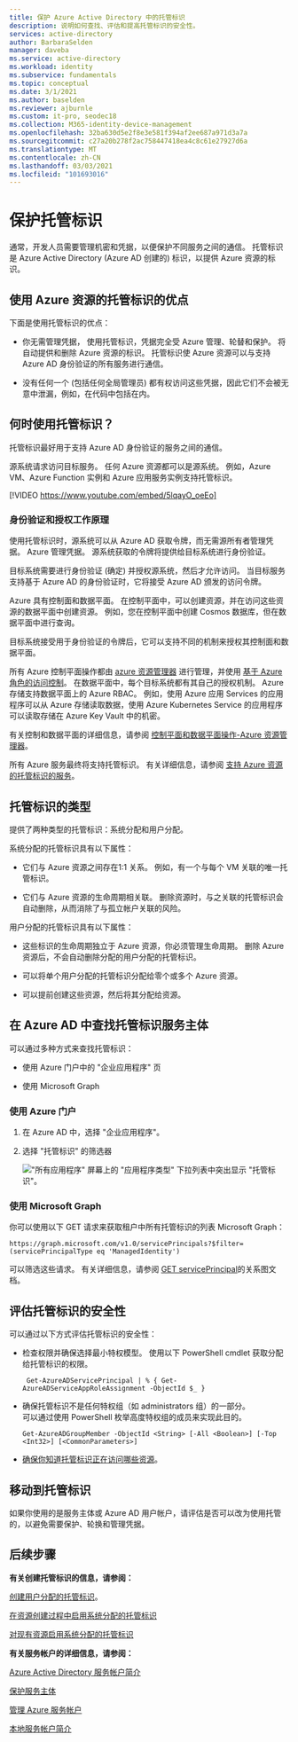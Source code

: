 ```yaml
---
title: 保护 Azure Active Directory 中的托管标识
description: 说明如何查找、评估和提高托管标识的安全性。
services: active-directory
author: BarbaraSelden
manager: daveba
ms.service: active-directory
ms.workload: identity
ms.subservice: fundamentals
ms.topic: conceptual
ms.date: 3/1/2021
ms.author: baselden
ms.reviewer: ajburnle
ms.custom: it-pro, seodec18
ms.collection: M365-identity-device-management
ms.openlocfilehash: 32ba630d5e2f8e3e581f394af2ee687a971d3a7a
ms.sourcegitcommit: c27a20b278f2ac758447418ea4c8c61e27927d6a
ms.translationtype: MT
ms.contentlocale: zh-CN
ms.lasthandoff: 03/03/2021
ms.locfileid: "101693016"
---
```

# <a name="securing-managed-identities"></a>保护托管标识

通常，开发人员需要管理机密和凭据，以便保护不同服务之间的通信。 托管标识是 Azure Active Directory (Azure AD 创建的) 标识，以提供 Azure 资源的标识。

## <a name="benefits-of-using-managed-identities-for-azure-resources"></a>使用 Azure 资源的托管标识的优点

下面是使用托管标识的优点：

* 你无需管理凭据， 使用托管标识，凭据完全受 Azure 管理、轮替和保护。 将自动提供和删除 Azure 资源的标识。 托管标识使 Azure 资源可以与支持 Azure AD 身份验证的所有服务进行通信。

* 没有任何一个 (包括任何全局管理员) 都有权访问这些凭据，因此它们不会被无意中泄漏，例如，在代码中包括在内。

## <a name="when-to-use-managed-identities"></a>何时使用托管标识？

托管标识最好用于支持 Azure AD 身份验证的服务之间的通信。 

源系统请求访问目标服务。 任何 Azure 资源都可以是源系统。 例如，Azure VM、Azure Function 实例和 Azure 应用服务实例支持托管标识。

[!VIDEO https://www.youtube.com/embed/5lqayO_oeEo]

### <a name="how-authentication-and-authorization-work"></a>身份验证和授权工作原理

使用托管标识时，源系统可以从 Azure AD 获取令牌，而无需源所有者管理凭据。 Azure 管理凭据。 源系统获取的令牌将提供给目标系统进行身份验证。 

目标系统需要进行身份验证 (确定) 并授权源系统，然后才允许访问。 当目标服务支持基于 Azure AD 的身份验证时，它将接受 Azure AD 颁发的访问令牌。 

Azure 具有控制面和数据平面。 在控制平面中，可以创建资源，并在访问这些资源的数据平面中创建资源。 例如，您在控制平面中创建 Cosmos 数据库，但在数据平面中进行查询。

目标系统接受用于身份验证的令牌后，它可以支持不同的机制来授权其控制面和数据平面。

所有 Azure 控制平面操作都由 [azure 资源管理器](https://docs.microsoft.com/azure/azure-resource-manager/management/overview) 进行管理，并使用 [基于 Azure 角色的访问控制](https://docs.microsoft.com/azure/role-based-access-control/overview)。 在数据平面中，每个目标系统都有其自己的授权机制。 Azure 存储支持数据平面上的 Azure RBAC。 例如，使用 Azure 应用 Services 的应用程序可以从 Azure 存储读取数据，使用 Azure Kubernetes Service 的应用程序可以读取存储在 Azure Key Vault 中的机密。

有关控制和数据平面的详细信息，请参阅 [控制平面和数据平面操作-Azure 资源管理器](https://docs.microsoft.com/azure/azure-resource-manager/management/control-plane-and-data-plane)。

所有 Azure 服务最终将支持托管标识。 有关详细信息，请参阅 [支持 Azure 资源的托管标识的服务](https://docs.microsoft.com/azure/active-directory/managed-identities-azure-resources/services-support-managed-identities)。

##  

## <a name="types-of-managed-identities"></a>托管标识的类型

提供了两种类型的托管标识：系统分配和用户分配。

系统分配的托管标识具有以下属性：

* 它们与 Azure 资源之间存在1:1 关系。 例如，有一个与每个 VM 关联的唯一托管标识。

* 它们与 Azure 资源的生命周期相关联。 删除资源时，与之关联的托管标识会自动删除，从而消除了与孤立帐户关联的风险。 

用户分配的托管标识具有以下属性：

* 这些标识的生命周期独立于 Azure 资源，你必须管理生命周期。 删除 Azure 资源后，不会自动删除分配的用户分配的托管标识。

* 可以将单个用户分配的托管标识分配给零个或多个 Azure 资源。

* 可以提前创建这些资源，然后将其分配给资源。

## <a name="find-managed-identity-service-principals-in-azure-ad"></a>在 Azure AD 中查找托管标识服务主体

可以通过多种方式来查找托管标识：

* 使用 Azure 门户中的 "企业应用程序" 页

* 使用 Microsoft Graph

### <a name="using-the-azure-portal"></a>使用 Azure 门户

1. 在 Azure AD 中，选择 "企业应用程序"。

2. 选择 "托管标识" 的筛选器 

   !["所有应用程序" 屏幕上的 "应用程序类型" 下拉列表中突出显示 "托管标识"。](./media/securing-service-accounts/service-accounts-managed-identities.png)

 

### <a name="using-microsoft-graph"></a>使用 Microsoft Graph

你可以使用以下 GET 请求来获取租户中所有托管标识的列表 Microsoft Graph：

`https://graph.microsoft.com/v1.0/servicePrincipals?$filter=(servicePrincipalType eq 'ManagedIdentity') `

可以筛选这些请求。 有关详细信息，请参阅 [GET servicePrincipal](https://docs.microsoft.com/graph/api/serviceprincipal-get?view=graph-rest-1.0&tabs=http)的关系图文档。

## <a name="assess-the-security-of-managed-identities"></a>评估托管标识的安全性 

可以通过以下方式评估托管标识的安全性：

* 检查权限并确保选择最小特权模型。 使用以下 PowerShell cmdlet 获取分配给托管标识的权限。

   ` Get-AzureADServicePrincipal | % { Get-AzureADServiceAppRoleAssignment -ObjectId $_ }`

 
* 确保托管标识不是任何特权组（如 administrators 组）的一部分。  
可以通过使用 PowerShell 枚举高度特权组的成员来实现此目的。

   `Get-AzureADGroupMember -ObjectId <String> [-All <Boolean>] [-Top <Int32>] [<CommonParameters>]`

* [确保你知道托管标识正在访问哪些资源](https://docs.microsoft.com/azure/role-based-access-control/role-assignments-list-powershell)。

## <a name="move-to-managed-identities"></a>移动到托管标识

如果你使用的是服务主体或 Azure AD 用户帐户，请评估是否可以改为使用托管的，以避免需要保护、轮换和管理凭据。 

## <a name="next-steps"></a>后续步骤

**有关创建托管标识的信息，请参阅：** 

[创建用户分配的托管标识](https://docs.microsoft.com/azure/active-directory/managed-identities-azure-resources/how-to-manage-ua-identity-portal)。 

[在资源创建过程中启用系统分配的托管标识](https://docs.microsoft.com/azure/active-directory/managed-identities-azure-resources/qs-configure-portal-windows-vm)

[对现有资源启用系统分配的托管标识](https://docs.microsoft.com/azure/active-directory/managed-identities-azure-resources/qs-configure-portal-windows-vm)

**有关服务帐户的详细信息，请参阅：**

[Azure Active Directory 服务帐户简介](service-accounts-introduction-azure.md)

[保护服务主体](service-accounts-principal.md)

[管理 Azure 服务帐户](service-accounts-governing-azure.md)

[本地服务帐户简介](service-accounts-on-poremises.md)

 

 

 
